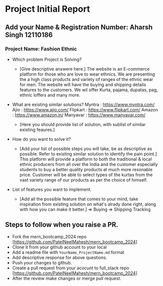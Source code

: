 # Project Initial Report

## Add your Name & Registration Number: Aharsh Singh 12110186

### Project Name: Fashion Ethnic

- Which problem Project is Solving?

  - [Give descriptive answere here.]
    The website is an E-commerce platform for those who are love to wear ethnics. We are presenting the a high class products and variety of ranges of the ethnic wear for men. The website will have the buying and shipping details features to the customers. We wil offer Kurta, pajama, dupatas, pag, ethnic loffers and many more.
    
- What are existing similar solutions?
    Myntra : https://www.myntra.com/
    Ajio : https://www.ajio.com/
    Flipkart : https://www.flipkart.com/
    Amazon : https://www.amazon.in/
    Manyavar : https://www.manyavar.com/
  - [Here you should provide list of solution, with sublist of similar existing feaures.]

- How do you want to solve it?

  - [Add your list of possible steps you will take, be as descriptive as possible. Refer to existing similar solution to identify the pain point.]
    This platform will provide a platform to both the traditional & local ethnic producers from all over the India and the customer especially students to buy a better quality products at much more resonable price.
    Customer will be able to select types of the kurtas from the vast variety range of our products as per the choice of himself.

- List of features you want to implement.
  - [Add all the possible feature that comes to your mind, take inspiration from existing solution on what's alrady done right, along with how you can make it better.]
  => Buying 
  => Shipping Tracking 

## Steps to follow when you raise a PR.

- Fork the mern_bootcamp_2024 repo [https://github.com/PatelNeelMahesh/mern_bootcamp_2024]
- Clone it from your github account to your local
- Add a readme file with `YourName_ProjectName.md` format
- Add descriptive response for above questions.
- Push your changes to github.
- Create a pull request from your acocunt to full_stack repo [https://github.com/PatelNeelMahesh/mern_bootcamp_2024]
- After the review make changes or merge pull request.
